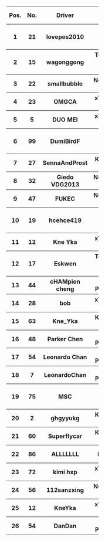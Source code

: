 <table style="width:50%">
	<tr>
		<th>Pos.</th>
		<th>No.</th>
		<th>Driver</th>
		<th>Team</th>
		<th>Points</th>
		<th>Participation Rate</th>
		<th>Win Rate</th>
		<th>Podium Rate</th>
		<th>Points Rate</th>
		<th>DNF Rate</th>
	</tr>
	<tr>
		<th>1</th>
		<th>21</th>
		<th>lovepes2010</th>
		<th>Audi Sport Team FlyingBird</th>
		<th>293</th>
		<th>100.00 %</th>
		<th>11.76 %</th>
		<th>82.35 %</th>
		<th>94.12 %</th>
		<th>5.88 %</th>
	</tr>
	<tr>
		<th>2</th>
		<th>15</th>
		<th>wagonggong</th>
		<th>Team Russian Poisonous Milk</th>
		<th>267</th>
		<th>100.00 %</th>
		<th>47.06 %</th>
		<th>52.94 %</th>
		<th>88.24 %</th>
		<th>17.65 %</th>
	</tr>
	<tr>
		<th>3</th>
		<th>22</th>
		<th>smallbubble</th>
		<th>NorthernChina Racing</th>
		<th>189</th>
		<th>100.00 %</th>
		<th>0.00 %</th>
		<th>41.18 %</th>
		<th>94.12 %</th>
		<th>23.53 %</th>
	</tr>
	<tr>
		<th>4</th>
		<th>23</th>
		<th>OMGCA</th>
		<th>xTacing OFCR Team</th>
		<th>178</th>
		<th>100.00 %</th>
		<th>11.76 %</th>
		<th>23.53 %</th>
		<th>94.12 %</th>
		<th>5.88 %</th>
	</tr>
	<tr>
		<th>5</th>
		<th>5</th>
		<th>DUO MEI</th>
		<th>xTacing OFCR Team</th>
		<th>143</th>
		<th>64.71 %</th>
		<th>0.00 %</th>
		<th>29.41 %</th>
		<th>58.82 %</th>
		<th>5.88 %</th>
	</tr>
	<tr>
		<th>6</th>
		<th>99</th>
		<th>DumiBirdF</th>
		<th>Audi Sport Team FlyingBird</th>
		<th>83</th>
		<th>76.47 %</th>
		<th>0.00 %</th>
		<th>5.88 %</th>
		<th>70.59 %</th>
		<th>0.00 %</th>
	</tr>
	<tr>
		<th>7</th>
		<th>27</th>
		<th>SennaAndProst</th>
		<th>Kimi Sleeping Team</th>
		<th>75</th>
		<th>58.82 %</th>
		<th>0.00 %</th>
		<th>17.65 %</th>
		<th>47.06 %</th>
		<th>5.88 %</th>
	</tr>
	<tr>
		<th>8</th>
		<th>32</th>
		<th>Giedo VDG2013</th>
		<th>NorthernChina Racing</th>
		<th>65</th>
		<th>41.18 %</th>
		<th>0.00 %</th>
		<th>0.00 %</th>
		<th>29.41 %</th>
		<th>17.65 %</th>
	</tr>
	<tr>
		<th>9</th>
		<th>47</th>
		<th>FUKEC</th>
		<th>NorthernChina Racing</th>
		<th>30</th>
		<th>23.53 %</th>
		<th>0.00 %</th>
		<th>0.00 %</th>
		<th>23.53 %</th>
		<th>0.00 %</th>
	</tr>
	<tr>
		<th>10</th>
		<th>19</th>
		<th>hcehce419</th>
		<th>Audi Sport Team FlyingBird</th>
		<th>30</th>
		<th>5.88 %</th>
		<th>0.00 %</th>
		<th>5.88 %</th>
		<th>5.88 %</th>
		<th>0.00 %</th>
	</tr>
	<tr>
		<th>11</th>
		<th>12</th>
		<th>Kne Yka</th>
		<th>xTacing OFCR Team</th>
		<th>24</th>
		<th>35.29 %</th>
		<th>0.00 %</th>
		<th>0.00 %</th>
		<th>17.65 %</th>
		<th>11.76 %</th>
	</tr>
	<tr>
		<th>12</th>
		<th>17</th>
		<th>Eskwen</th>
		<th>Team Russian Poisonous Milk</th>
		<th>20</th>
		<th>58.82 %</th>
		<th>0.00 %</th>
		<th>0.00 %</th>
		<th>23.53 %</th>
		<th>23.53 %</th>
	</tr>
	<tr>
		<th>13</th>
		<th>44</th>
		<th>cHAMpion cheng</th>
		<th>Shanghai Power Racing</th>
		<th>20</th>
		<th>5.88 %</th>
		<th>0.00 %</th>
		<th>0.00 %</th>
		<th>5.88 %</th>
		<th>0.00 %</th>
	</tr>
	<tr>
		<th>14</th>
		<th>28</th>
		<th>bob</th>
		<th>xTacing OFCR Team</th>
		<th>18</th>
		<th>41.18 %</th>
		<th>0.00 %</th>
		<th>0.00 %</th>
		<th>11.76 %</th>
		<th>5.88 %</th>
	</tr>
	<tr>
		<th>15</th>
		<th>63</th>
		<th>Kne_Yka</th>
		<th>Kimi Sleeping Team</th>
		<th>18</th>
		<th>23.53 %</th>
		<th>0.00 %</th>
		<th>0.00 %</th>
		<th>17.65 %</th>
		<th>0.00 %</th>
	</tr>
	<tr>
		<th>16</th>
		<th>48</th>
		<th>Parker Chen</th>
		<th>Shanghai Power Racing</th>
		<th>15</th>
		<th>94.12 %</th>
		<th>0.00 %</th>
		<th>0.00 %</th>
		<th>29.41 %</th>
		<th>58.82 %</th>
	</tr>
	<tr>
		<th>17</th>
		<th>54</th>
		<th>Leonardo Chan</th>
		<th>Shanghai Power Racing</th>
		<th>8</th>
		<th>11.76 %</th>
		<th>0.00 %</th>
		<th>0.00 %</th>
		<th>5.88 %</th>
		<th>0.00 %</th>
	</tr>
	<tr>
		<th>18</th>
		<th>7</th>
		<th>LeonardoChan</th>
		<th>Shanghai Power Racing</th>
		<th>6</th>
		<th>23.53 %</th>
		<th>0.00 %</th>
		<th>0.00 %</th>
		<th>5.88 %</th>
		<th>5.88 %</th>
	</tr>
	<tr>
		<th>19</th>
		<th>75</th>
		<th>MSC</th>
		<th>Audi Sport Team FlyingBird</th>
		<th>5</th>
		<th>11.76 %</th>
		<th>0.00 %</th>
		<th>0.00 %</th>
		<th>11.76 %</th>
		<th>0.00 %</th>
	</tr>
	<tr>
		<th>20</th>
		<th>2</th>
		<th>ghgyyukg</th>
		<th>Kimi Sleeping Team</th>
		<th>4</th>
		<th>41.18 %</th>
		<th>0.00 %</th>
		<th>0.00 %</th>
		<th>17.65 %</th>
		<th>29.41 %</th>
	</tr>
	<tr>
		<th>21</th>
		<th>60</th>
		<th>Superflycar</th>
		<th>Kimi Sleeping Team</th>
		<th>3</th>
		<th>35.29 %</th>
		<th>0.00 %</th>
		<th>0.00 %</th>
		<th>23.53 %</th>
		<th>5.88 %</th>
	</tr>
	<tr>
		<th>22</th>
		<th>86</th>
		<th>ALLLLLLL</th>
		<th>Mamaipi GP</th>
		<th>0</th>
		<th>11.76 %</th>
		<th>0.00 %</th>
		<th>0.00 %</th>
		<th>0.00 %</th>
		<th>11.76 %</th>
	</tr>
	<tr>
		<th>23</th>
		<th>72</th>
		<th>kimi hxp</th>
		<th>xTacing OFCR Team</th>
		<th>0</th>
		<th>5.88 %</th>
		<th>0.00 %</th>
		<th>0.00 %</th>
		<th>0.00 %</th>
		<th>5.88 %</th>
	</tr>
	<tr>
		<th>24</th>
		<th>56</th>
		<th>112sanzxing</th>
		<th>NorthernChina Racing</th>
		<th>0</th>
		<th>11.76 %</th>
		<th>0.00 %</th>
		<th>0.00 %</th>
		<th>0.00 %</th>
		<th>5.88 %</th>
	</tr>
	<tr>
		<th>25</th>
		<th>12</th>
		<th>KneYka</th>
		<th>xTacing OFCR Team</th>
		<th>0</th>
		<th>11.76 %</th>
		<th>0.00 %</th>
		<th>0.00 %</th>
		<th>0.00 %</th>
		<th>11.76 %</th>
	</tr>
	<tr>
		<th>26</th>
		<th>54</th>
		<th>DanDan</th>
		<th>Shanghai Power Racing</th>
		<th>0</th>
		<th>5.88 %</th>
		<th>0.00 %</th>
		<th>0.00 %</th>
		<th>5.88 %</th>
		<th>5.88 %</th>
	</tr>
</table>